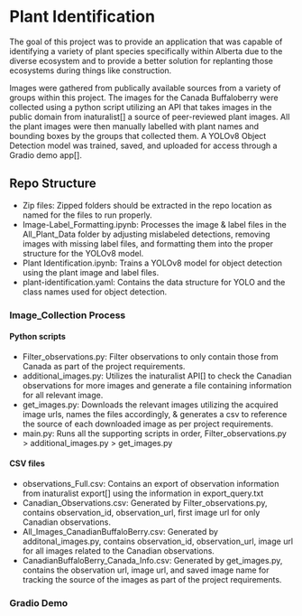 # Plant Identification

The goal of this project was to provide an application that was capable of identifying a variety of plant species specifically within Alberta due to the diverse ecosystem and to provide a better solution for replanting those ecosystems during things like construction.

Images were gathered from publically available sources from a variety of groups within this project. The images for the Canada Buffaloberry were collected using a python script utilizing an API that takes images in the public domain from inaturalist[] a source of peer-reviewed plant images. All the plant images were then manually labelled with plant names and bounding boxes by the groups that collected them. A YOLOv8 Object Detection model was trained, saved, and uploaded for access through a Gradio demo app[].

## Repo Structure
- Zip files: Zipped folders should be extracted in the repo location as named for the files to run properly.
- Image-Label_Formatting.ipynb: Processes the image & label files in the All_Plant_Data folder by adjusting mislabeled detections, removing images with missing label files, and formatting them into the proper structure for the YOLOv8 model.
- Plant Identification.ipynb: Trains a YOLOv8 model for object detection using the plant image and label files.
- plant-identification.yaml: Contains the data structure for YOLO and the class names used for object detection.

### Image_Collection Process
#### Python scripts
- Filter_observations.py: Filter observations to only contain those from Canada as part of the project requirements.
- additional_images.py: Utilizes the inaturalist API[] to check the Canadian observations for more images and generate a file containing information for all relevant image.
- get_images.py: Downloads the relevant images utilizing the acquired image urls, names the files accordingly, & generates a csv to reference the source of each downloaded image as per project requirements.
- main.py: Runs all the supporting scripts in order, Filter_observations.py > additional_images.py > get_images.py
#### CSV files
- observations_Full.csv: Contains an export of observation information from inaturalist export[] using the information in export_query.txt
- Canadian_Observations.csv: Generated by Filter_observations.py, contains observation_id, observation_url, first image url for only Canadian observations.
- All_Images_CanadianBuffaloBerry.csv: Generated by additonal_images.py, contains observation_id, observation_url, image url for all images related to the Canadian observations.  
- CanadianBuffaloBerry_Canada_Info.csv: Generated by get_images.py, contains the observation url, image url, and saved image name for tracking the source of the images as part of the project requirements.

### Gradio Demo
